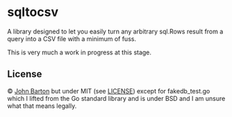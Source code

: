# sqltocsv

A library designed to let you easily turn any arbitrary sql.Rows result from a query into a CSV file with a minimum of fuss.

This is very much a work in progress at this stage.

## License

&copy; [John Barton](http://whoisjohnbarton.com/) but under MIT (see [LICENSE](LICENSE)) except for fakedb_test.go which I lifted from the Go standard library and is under BSD and I am unsure what that means legally.
